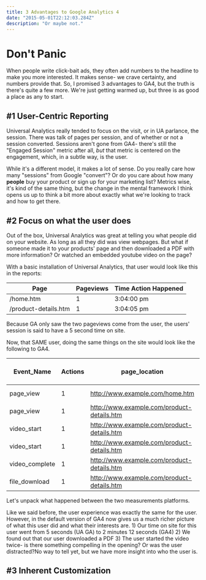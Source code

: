 ```yaml
---
title: 3 Advantages to Google Analytics 4
date: "2015-05-01T22:12:03.284Z"
description: "Or maybe not."
---
```


Don't Panic
===========

When people write click-bait ads, they often add numbers to the headline to make you more interested. It makes sense- we crave certainty, and numbers provide that. So, I promised 3 advantages to GA4, but the truth is there's quite a few more. We're just getting warmed up, but three is as good a place as any to start.

#1 User-Centric Reporting
-------------------------

Universal Analytics really tended to focus on the visit, or in UA parlance, the session. There was talk of pages per session, and of whether or not a session converted. Sessions aren't gone from GA4- there's still the "Engaged Session" metric after all, *but* that metric is centered on the engagement, which, in a subtle way, is the user.

While it's a different model, it makes a lot of sense. Do you really care how many "sessions" from Google "convert"? Or do you care about how many __people__ buy your product or sign up for your marketing list? Metrics wise, it's kind of the same thing, but  the change in the mental framework I think opens us up to think a bit more about exactly what we're looking to track and how to get there.


#2 Focus on what the user __does__
----------------------------------

Out of the box, Universal Analytics was great at telling you what people did on your website. As long as all they did was view webpages. But what if someone made it to your products' page and then downloaded a PDF with more information? Or watched an embedded youtube video on the page? 

With a basic installation of Universal Analytics, that user would look like this in the reports:

|Page          		|Pageviews	|Time Action Happened
|-------------------|-----------|--------------------
|/home.htm		|	    1   |        3:04:00 pm
|/product-details.htm	|	    1   |        3:04:05 pm

Because GA only saw the two pageviews come from the user, the users' session is said to have a 5 second time on site.

Now, that SAME user, doing the same things on the site would look like the following to GA4.

|Event_Name		|Actions        |page_location									|Time Action Happened	
|---------------|---------------|-----------------------------------------------|--------------------
|page_view	 	|	1	        |http://www.example.com/home.htm				|3:04:00 pm
|page_view      |       1       |http://www.example.com/product-details.htm     |3:04:05 pm
|video_start    |       1       |http://www.example.com/product-details.htm     |3:04:25 pm
|video_start		|	1	|http://www.example.com/product-details.htm	 |3:05:10 pm
|video_complete		|	1	|http://www.example.com/product-details.htm	 |3:05:40 pm
|file_download		|	1	|http://www.example.com/product-details.htm	 |3:06:12 pm

Let's unpack what happened between the two measurements platforms.

Like we said before, the user experience was exactly the same for the user. However, in the default version of GA4 now gives us a much richer picture of what this user did and what their interests are.
	1) Our time on site for this user went from 5 seconds (UA GA) to 2 minutes 12 seconds (GA4)
	2) We found out that our user downloaded a PDF 
	3) The user started the video twice- is there something compelling in the opening? Or was the user distracted?No way to tell yet, but we have more insight into who the user is.



#3 Inherent Customization
-------------------------
